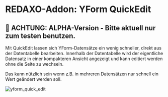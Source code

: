 # REDAXO-Addon: YForm QuickEdit

## :construction: ACHTUNG: ALPHA-Version - Bitte aktuell nur zum testen benutzen.

Mit QuickEdit lassen sich YForm-Datensätze ein wenig schneller, direkt aus der Datentabelle bearbeiten. Innerhalb der Datentabelle wird der eigentliche Datensatz in einer kompakteren Ansicht angezeigt und kann editiert werden ohne die Seite zu wechseln.

Das kann nützlich sein wenn z.B. in mehreren Datensätzen nur schnell ein Wert geändert werden soll.

![yform_quick_edit](https://user-images.githubusercontent.com/2708231/149215990-ede6a98d-ef73-41ea-9b3c-d226430cbd09.png)
